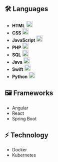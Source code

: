 ## 🛠️ Languages
- **HTML** <img src="https://skillicons.dev/icons?i=html" alt="HTML" width="20" height="20"/>
- **CSS** <img src="https://skillicons.dev/icons?i=css" alt="CSS" width="20" height="20"/>
- **JavaScript** <img src="https://skillicons.dev/icons?i=javascript" alt="JavaScript" width="20" height="20"/>
- **PHP** <img src="https://skillicons.dev/icons?i=php" alt="PHP" width="20" height="20"/>
- **SQL** <img src="https://skillicons.dev/icons?i=mysql" alt="SQL" width="20" height="20"/>
- **Java** <img src="https://skillicons.dev/icons?i=java" alt="Java" width="20" height="20"/>
- **Swift** <img src="https://skillicons.dev/icons?i=swift" alt="Swift" width="20" height="20"/>
- **Python** <img src="https://skillicons.dev/icons?i=python" alt="SQL" width="20" height="20"/>

## 🖼️ Frameworks
- Angular
- React
- Spring Boot

## ⚡️ Technology
- Docker
- Kubernetes
